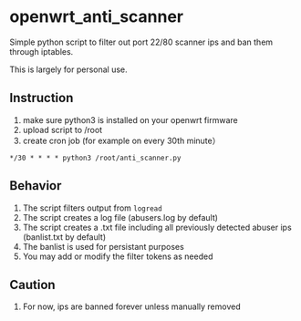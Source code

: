 # openwrt_anti_scanner
Simple python script to filter out port 22/80 scanner ips and ban them through iptables.

This is largely for personal use.

Instruction
--- 
1. make sure python3 is installed on your openwrt firmware
2. upload script to /root
3. create cron job (for example on every 30th minute）
```
*/30 * * * * python3 /root/anti_scanner.py
```

Behavior
---
1. The script filters output from `logread`
2. The script creates a log file (abusers.log by default)
3. The script creates a .txt file including all previously detected abuser ips (banlist.txt by default)
4. The banlist is used for persistant purposes
5. You may add or modify the filter tokens as needed

Caution
---
1. For now, ips are banned forever unless manually removed
